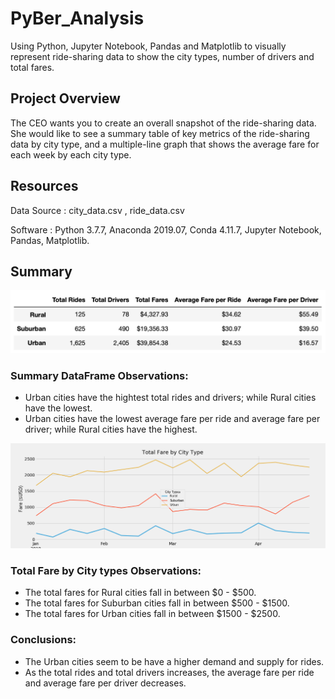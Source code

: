 # PyBer_Analysis

Using Python, Jupyter Notebook, Pandas and Matplotlib to visually represent ride-sharing data to show the city types, number of drivers and total fares.

## Project Overview

The CEO wants you to create an overall snapshot of the ride-sharing data. She would like to see a summary table of key metrics of the ride-sharing data by city type, and a multiple-line graph that shows the average fare for each week by each city type.

## Resources

Data Source : city_data.csv , ride_data.csv

Software : Python 3.7.7, Anaconda 2019.07, Conda 4.11.7, Jupyter Notebook, Pandas, Matplotlib. 

## Summary

![Summary DataFrame](Analysis/Summary_DataFrame.png)

### Summary DataFrame Observations:  
   - Urban cities have the hightest total rides and drivers; while Rural cities have the lowest.  
   - Urban cities have the lowest average fare per ride and average fare per driver; while Rural cities have the highest. 
    

![](Analysis/Total%20Fare%20by%20City%20Type.png)

### Total Fare by City types Observations:  
   - The total fares for Rural cities fall in between $0 - $500.  
   - The total fares for Suburban cities fall in between $500 - $1500.  
   - The total fares for Urban cities fall in between $1500 - $2500.  

### Conclusions:  
   - The Urban cities seem to be have a higher demand and supply for rides.  
   - As the total rides and total drivers increases, the average fare per ride and average fare per driver decreases.
